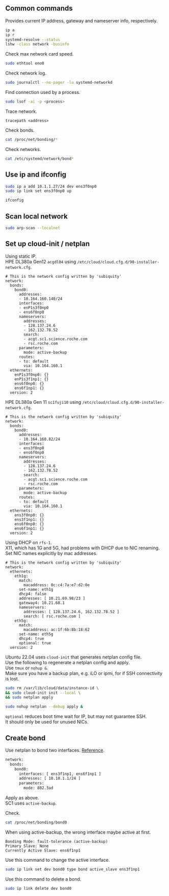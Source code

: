 ## Common commands

Provides current IP address, gateway and nameserver info, respectively.
```bash
ip a
ip r
systemd-resolve --status
lshw -class network -businfo
```

Check max network card speed.
```bash
sudo ethtool eno0
```

Check network log.
```bash
sudo journalctl --no-pager -lu systemd-networkd
```

Find connection used by a process.
```bash
sudo lsof -ai -p <process>
```

Trace network.
```
tracepath <address>
```

Check bonds.
```bash
cat /proc/net/bonding/*
```

Check networks.
```bash
cat /etc/systemd/network/bond*
```

## Use ip and ifconfig
```bash
sudo ip a add 10.1.1.27/24 dev ens3f0np0
sudo ip link set ens3f0np0 up
```
```bash
ifconfig
```

## Scan local network
```bash
sudo arp-scan --localnet
```

## Set up cloud-init / netplan

Using static IP.  
HPE DL380a Gen12 `acgdl04` using `/etc/cloud/cloud.cfg.d/90-installer-network.cfg`.
```
# This is the network config written by 'subiquity'
network:
  bonds:
    bond0:
      addresses:
      - 10.164.160.140/24
      interfaces:
      - enP1s3f0np0
      - ens6f0np0
      nameservers:
        addresses:
        - 128.137.24.6
        - 162.132.78.52
        search:
        - acgt.sc1.science.roche.com
        - rsc.roche.com
      parameters:
        mode: active-backup
      routes:
      - to: default
        via: 10.164.160.1
  ethernets:
    enP1s3f0np0: {}
    enP1s3f1np1: {}
    ens6f0np0: {}
    ens6f1np1: {}
  version: 2
```

HPE DL380a Gen 11 `sc1fuji10` using `/etc/cloud/cloud.cfg.d/90-installer-network.cfg`.
```
# This is the network config written by 'subiquity'
network:
  bonds:
    bond0:
      addresses:
      - 10.164.160.82/24
      interfaces:
      - ens3f0np0
      - ens6f0np0
      nameservers:
        addresses:
        - 128.137.24.6
        - 162.132.78.52
        search:
        - acgt.sc1.science.roche.com
        - rsc.roche.com
      parameters:
        mode: active-backup
      routes:
      - to: default
        via: 10.164.160.1
  ethernets:
    ens3f0np0: {}
    ens3f1np1: {}
    ens6f0np0: {}
    ens6f1np1: {}
  version: 2
```

Using DHCP on `rfs-1`.  
X11, which has 1G and 5G, had problems with DHCP due to NIC renaming.  
Set NIC names explicitly by mac addresses.
```
# This is the network config written by 'subiquity'
network:
  ethernets:
    eth1g:
      match:
        macaddress: 0c:c4:7a:e7:d2:0e
      set-name: eth1g
      dhcp4: false
      addresses: [ 10.21.69.98/23 ]
      gateway4: 10.21.68.1
      nameservers:
        addresses: [ 128.137.24.6, 162.132.78.52 ]
        search: [ rsc.roche.com ]
    eth5g:
      match:
        macaddress: ac:1f:6b:8b:18:62
      set-name: eth5g
      dhcp4: true
      optional: true
  version: 2
```

Ubuntu 22.04 uses `cloud-init` that generates netplan config file.  
Use the following to regenerate a netplan config and apply.  
Use `tmux` or `nohup &`.  
Make sure you have a backup plan, e.g. iLO or ipmi, for if SSH connectivity is lost.
```bash
sudo rm /var/lib/cloud/data/instance-id \
&& sudo cloud-init init --local \
&& sudo netplan apply
```
```bash
sudo nohup netplan --debug apply &
```

`optional` reduces boot time wait for IP, but may not guarantee SSH.  
It should only be used for unused NICs.

## Create bond
Use netplan to bond two interfaces. [Reference](https://netplan.readthedocs.io/en/latest/netplan-yaml/#properties-for-device-type-bonds).
```bash
network:
  bonds:
    bond0:
      interfaces: [ ens3f1np1, ens6f1np1 ]
      addresses: [ 10.10.1.1/24 ]
      parameters:
        mode: 802.3ad
```
Apply as above.  
SC1 uses `active-backup`.

Check.
```bash
cat /proc/net/bonding/bond0
```

When using active-backup, the wrong interface maybe active at first.
```text
Bonding Mode: fault-tolerance (active-backup)
Primary Slave: None
Currently Active Slave: ens6f1np1
```

Use this command to change the active interface.
```bash
sudo ip link set dev bond0 type bond active_slave ens3f1np1
```

Use this command to delete a bond.
```bash
sudo ip link delete dev bond0
```
